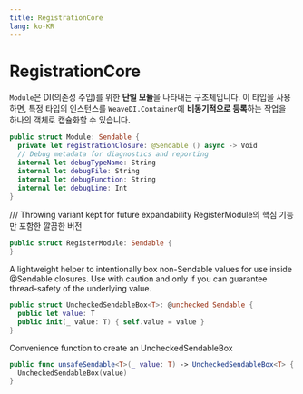 ```yaml
---
title: RegistrationCore
lang: ko-KR
---
```


# RegistrationCore

`Module`은 DI(의존성 주입)를 위한 **단일 모듈**을 나타내는 구조체입니다.
이 타입을 사용하면, 특정 타입의 인스턴스를 `WeaveDI.Container`에
**비동기적으로 등록**하는 작업을 하나의 객체로 캡슐화할 수 있습니다.

```swift
public struct Module: Sendable {
  private let registrationClosure: @Sendable () async -> Void
  // Debug metadata for diagnostics and reporting
  internal let debugTypeName: String
  internal let debugFile: String
  internal let debugFunction: String
  internal let debugLine: Int
}
```

  /// Throwing variant kept for future expandability
RegisterModule의 핵심 기능만 포함한 깔끔한 버전

```swift
public struct RegisterModule: Sendable {
}
```

A lightweight helper to intentionally box non-Sendable values
for use inside @Sendable closures. Use with caution and only if
you can guarantee thread-safety of the underlying value.

```swift
public struct UncheckedSendableBox<T>: @unchecked Sendable {
  public let value: T
  public init(_ value: T) { self.value = value }
}
```

Convenience function to create an UncheckedSendableBox

```swift
public func unsafeSendable<T>(_ value: T) -> UncheckedSendableBox<T> {
  UncheckedSendableBox(value)
}
```


